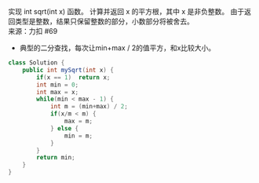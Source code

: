 实现 int sqrt(int x) 函数。
计算并返回 x 的平方根，其中 x 是非负整数。
由于返回类型是整数，结果只保留整数的部分，小数部分将被舍去。  
来源：力扣 #69  
- 典型的二分查找，每次让min+max / 2的值平方，和x比较大小。  
```java
class Solution {
    public int mySqrt(int x) {
        if(x == 1)  return x;
        int min = 0;
        int max = x;
        while(min < max - 1) {
            int m = (min+max) / 2;
            if(x/m < m) {
                max = m;
            } else {
                min = m;
            }
        }
        return min;
    }
}
```
